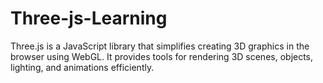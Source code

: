 # Three-js-Learning
Three.js is a JavaScript library that simplifies creating 3D graphics in the browser using WebGL. It provides tools for rendering 3D scenes, objects, lighting, and animations efficiently.
